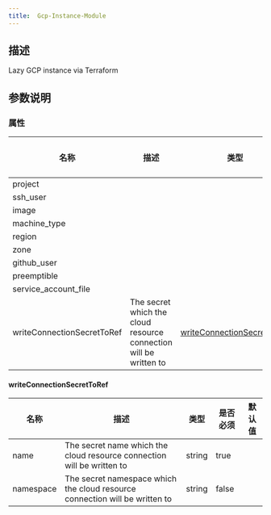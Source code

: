 ```yaml
---
title:  Gcp-Instance-Module
---
```


## 描述

Lazy GCP instance via Terraform

## 参数说明


### 属性

 名称 | 描述 | 类型 | 是否必须 | 默认值 
 ------------ | ------------- | ------------- | ------------- | ------------- 
 project |  |  | true |  
 ssh_user |  |  | true |  
 image |  |  | false |  
 machine_type |  |  | false |  
 region |  |  | false |  
 zone |  |  | false |  
 github_user |  |  | true |  
 preemptible |  |  | false |  
 service_account_file |  |  | false |  
 writeConnectionSecretToRef | The secret which the cloud resource connection will be written to | [writeConnectionSecretToRef](#writeConnectionSecretToRef) | false |  


#### writeConnectionSecretToRef

 名称 | 描述 | 类型 | 是否必须 | 默认值 
 ------------ | ------------- | ------------- | ------------- | ------------- 
 name | The secret name which the cloud resource connection will be written to | string | true |  
 namespace | The secret namespace which the cloud resource connection will be written to | string | false |  

